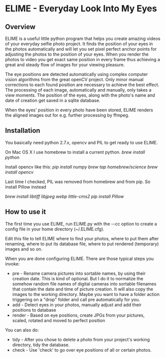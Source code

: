 ELIME - Everyday Look Into My Eyes
==============

Overview
--------------

ELIME is a useful little python program that helps you create amazing videos of your 
everyday selfie photo project. It finds the position of your eyes in the photos 
automatically and will let you set pixel perfect anchor points for adjusting the photos to 
the position of your eyes. When you render the photos to video you get exact same position
in every frame thus achieving a great and steady flow of images for your viewing pleasure.

The eye positions are detected automatically using complex computer vision algorithms
from the great openCV project. Only minor manual corrections to each found position are 
necessary to achieve the best effect. The processing of each image, automatically and 
manually, only takes a view moments. The position of the eyes, along with the photo's name
and date of creation get saved in a sqlite database.

When the eyes' position in every photo have been stored, ELIME renders the aligned images
out for e.g. further processing by ffmpeg.


Installation
--------------

You basically need python 2.7.x, opencv and PIL to get ready to use ELIME.

On Mac OS X I use homebrew to install a current python. 
 *brew install python*

Install opencv like this:
 *pip install numpy* 
 *brew tap homebrew/science*
 *brew install opencv*

Last time I checked, PIL was removed from homebrew and from pip. So install Pillow instead
 
 *brew install libtiff libjpeg webp little-cms2*
 *pip install Pillow*
 
 How to use it
 --------------
 
 The first time you use ELIME, run ELIME.py with the --cc option to create a config file
 in your home directory (~/.ELIME.cfg).
 
 Edit this file to tell ELIME where to find your photos, where to put them after renaming,
 where to put its database file, where to put rendered (temporary) images and so on.
 
 When you are done configuring ELIME. There are those typical steps you invoke:
 
  - pre - Rename camera pictures into sortable names, by using their creation
          date. This is kind of optional. But I do it to normalize the somehow random 
          file names of digital cameras into sortable filenames that contain the date and
          time of picture creation. It will also copy the images to the working directory.
          Maybe you want to have a folder action triggering on a "drop" folder and call 
          pre automatically for you.
  - add - Detect eyes in your photos, manually adjust and add their positions to database
  - render - Based on eye positions, create JPGs from your pictures, scaled, 
             rotated and moved to perfect position

You can also do:
  - tidy - After you chose to delete a photo from your project's working directory, tidy 
           the database.
  - check - Use 'check' to go over eye positions of all or certain photos. 